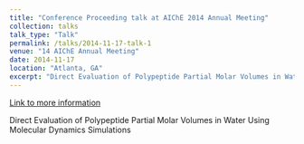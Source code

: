 ```yaml
---
title: "Conference Proceeding talk at AIChE 2014 Annual Meeting"
collection: talks
talk_type: "Talk"
permalink: /talks/2014-11-17-talk-1
venue: "14 AIChE Annual Meeting"
date: 2014-11-17
location: "Atlanta, GA"
excerpt: "Direct Evaluation of Polypeptide Partial Molar Volumes in Water Using Molecular Dynamics Simulations"
---
```


<a href='https://aiche.confex.com/aiche/2014/webprogram/Paper375679.html'>Link to more information</a>

Direct Evaluation of Polypeptide Partial Molar Volumes in Water Using Molecular Dynamics Simulations
